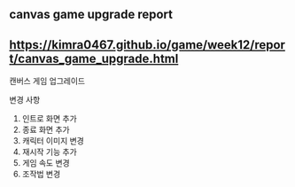 ## canvas game upgrade report
## https://kimra0467.github.io/game/week12/report/canvas_game_upgrade.html

캔버스 게임 업그레이드

변경 사항
1. 인트로 화면 추가
2. 종료 화면 추가
3. 캐릭터 이미지 변경
4. 재시작 기능 추가
5. 게임 속도 변경
6. 조작법 변경
